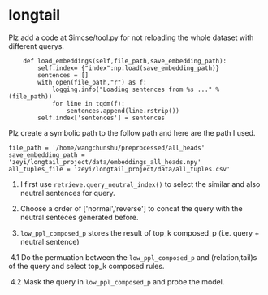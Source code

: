 # longtail

Plz add a code at Simcse/tool.py for not reloading the whole dataset with different querys.

```
    def load_embeddings(self,file_path,save_embedding_path):
        self.index= {"index":np.load(save_embedding_path)}
        sentences = []
        with open(file_path,"r") as f:
            logging.info("Loading sentences from %s ..." % (file_path))
            for line in tqdm(f):
                sentences.append(line.rstrip())
        self.index['sentences'] = sentences
```





Plz create a symbolic path to the follow path and here are the path I used.

```
file_path = '/home/wangchunshu/preprocessed/all_heads'
save_embedding_path = 'zeyi/longtail_project/data/embeddings_all_heads.npy'
all_tuples_file = 'zeyi/longtail_project/data/all_tuples.csv'
```



1. I first use `retrieve.query_neutral_index()` to select the similar and also neutral sentences for query.

2. Choose a order of ['normal','reverse'] to concat the query with the neutral senteces generated before.

3. `low_ppl_composed_p` stores the result of top_k composed_p (i.e. query + neutral sentence)

​      	4.1 Do the permuation between the `low_ppl_composed_p`  and (relation,tail)s of the query  and select top_k composed rules.

​		  4.2 Mask the query in `low_ppl_composed_p` and probe the model.
